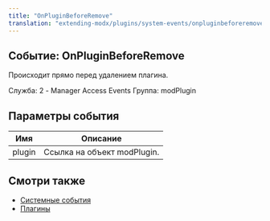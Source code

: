 ```yaml
---
title: "OnPluginBeforeRemove"
translation: "extending-modx/plugins/system-events/onpluginbeforeremove"
---
```


## Событие: OnPluginBeforeRemove

Происходит прямо перед удалением плагина.

Служба: 2 - Manager Access Events
Группа: modPlugin

## Параметры события

| Имя    | Описание                    |
| ------ | --------------------------- |
| plugin | Ссылка на объект modPlugin. |

## Смотри также

- [Системные события](extending-modx/plugins/system-events "Системные события")
- [Плагины](extending-modx/plugins "Плагины")
